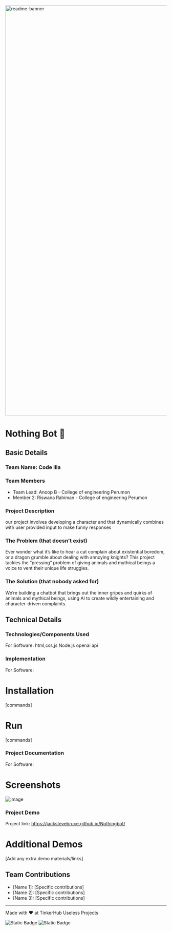 <img width="1280" alt="readme-banner" src="https://github.com/user-attachments/assets/35332e92-44cb-425b-9dff-27bcf1023c6c">

# Nothing Bot 🎯


## Basic Details
### Team Name: Code illa


### Team Members
- Team Lead: Anoop B - College of engineering Perumon
- Member 2: Riswana Rahiman - College of engineering Perumon


### Project Description
our project involves developing a character and that dynamically combines with user provided input to make funny responses

### The Problem (that doesn't exist)
Ever wonder what it’s like to hear a cat complain about existential boredom, or a dragon grumble about dealing with annoying knights? This project tackles the “pressing” problem of giving animals and mythical beings a voice to vent their unique life struggles.

### The Solution (that nobody asked for)
We’re building a chatbot that brings out the inner gripes and quirks of animals and mythical beings, using AI to create wildly entertaining and character-driven complaints.

## Technical Details
### Technologies/Components Used
For Software:
html,css,js
Node.js
openai api

### Implementation
For Software:
# Installation
[commands]

# Run
[commands]

### Project Documentation
For Software:

# Screenshots 
![image](https://github.com/user-attachments/assets/6e514d4f-3036-41a9-962a-451b69ead473)


### Project Demo
Project link: https://jackstevebruce.github.io/Nothingbot/

# Additional Demos
[Add any extra demo materials/links]

## Team Contributions
- [Name 1]: [Specific contributions]
- [Name 2]: [Specific contributions]
- [Name 3]: [Specific contributions]

---
Made with ❤️ at TinkerHub Useless Projects 

![Static Badge](https://img.shields.io/badge/TinkerHub-24?color=%23000000&link=https%3A%2F%2Fwww.tinkerhub.org%2F)
![Static Badge](https://img.shields.io/badge/UselessProject--24-24?link=https%3A%2F%2Fwww.tinkerhub.org%2Fevents%2FQ2Q1TQKX6Q%2FUseless%2520Projects)



